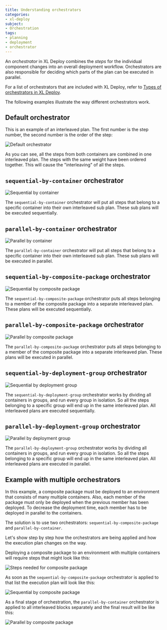 ```yaml
---
title: Understanding orchestrators
categories:
- xl-deploy
subject:
- Orchestration
tags:
- planning
- deployment
- orchestrator
---
```


An _orchestrator_ in XL Deploy combines the _steps_ for the individual component changes into an overall deployment workflow. Orchestrators are also responsible for deciding which parts of the plan can be executed in parallel.

For a list of orchestrators that are included with XL Deploy, refer to [Types of orchestrators in XL Deploy](/xl-deploy/concept/types-of-orchestrators-in-xl-deploy.html).

The following examples illustrate the way different orchestrators work.

## Default orchestrator

This is an example of an interleaved plan. The first number is the step number, the second number is the order of the step:

![Default orchestrator](images/orchestrators-default.png "Default orchestrator")

As you can see, all the steps from both containers are combined in one interleaved plan. The steps with the same weight have been ordered together. This will cause the "interleaving" of all the steps.

## `sequential-by-container` orchestrator

![Sequential by container](images/orchestrators-container.png "Sequential by container")

The `sequential-by-container` orchestrator will put all steps that belong to a specific container into their own interleaved sub plan. These sub plans will be executed sequentially.

## `parallel-by-container` orchestrator

![Parallel by container](images/orchestrators-container-p.png "Parallel by container")

The `parallel-by-container` orchestrator will put all steps that belong to a specific container into their own interleaved sub plan. These sub plans will be executed in parallel.

## `sequential-by-composite-package` orchestrator

![Sequential by composite package](images/orchestrators-composite.png "Sequential by composite package")

The `sequential-by-composite-package` orchestrator puts all steps belonging to a member of the composite package into a separate interleaved plan. These plans will be executed sequentially.

## `parallel-by-composite-package` orchestrator

![Parallel by composite package](images/orchestrators-composite-p.png "Parallel by composite package")

The `parallel-by-composite-package` orchestrator puts all steps belonging to a member of the composite package into a separate interleaved plan. These plans will be executed in parallel.

## `sequential-by-deployment-group` orchestrator

![Sequential by deployment group](images/orchestrators-group.png "Sequential by deployment group")

The `sequential-by-deployment-group` orchestrator works by dividing all containers in groups, and run every group in isolation. So all the steps belonging to a specific group will end up in the same interleaved plan. All interleaved plans are executed sequentially.

## `parallel-by-deployment-group` orchestrator

![Parallel by deployment group](images/orchestrators-group-p.png "Parallel by deployment group")

The `parallel-by-deployment-group` orchestrator works by dividing all containers in groups, and run every group in isolation. So all the steps belonging to a specific group will end up in the same interleaved plan. All interleaved plans are executed in parallel.

## Example with multiple orchestrators

In this example, a composite package must be deployed to an environment that consists of many multiple containers. Also, each member of the package must only be deployed when the previous member has been deployed. To decrease the deployment time, each member has to be deployed in parallel to the containers.

The solution is to use two orchestrators: `sequential-by-composite-package` and `parallel-by-container`.

Let's show step by step how the orchestrators are being applied and how the execution plan changes on the way.

Deploying a composite package to an environment with multiple containers will require steps that might look like this:

![Steps needed for composite package](images/orchestrators-composed-1.png "Steps needed for composite package")

As soon as the `sequential-by-composite-package` orchestrator is applied to that list the execution plan will look like this:

![Sequential by composite package](images/orchestrators-composed-2.png "Sequential by composite package")

As a final stage of orchestration, the `parallel-by-container` orchestrator is applied to all interleaved blocks separately and the final result will be like this:

![Parallel by composite package](images/orchestrators-composed-3.png "Parallel by composite package")
